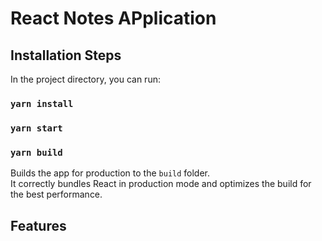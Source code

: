 # React Notes APplication

## Installation Steps

In the project directory, you can run:

### `yarn install`

### `yarn start`



### `yarn build`

Builds the app for production to the `build` folder.\
It correctly bundles React in production mode and optimizes the build for the best performance.

## Features


